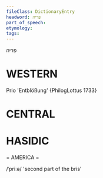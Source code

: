 ```yaml
---
fileClass: DictionaryEntry
headword: פּריה
part_of_speech: 
etymology: 
tags: 
---
```

פּריה

WESTERN
========

Prio 'Entblößung' {PhilogLottus 1733}

CENTRAL
========

HASIDIC
=======
= AMERICA = 

/ˈpriːə/ 'second part of the bris'